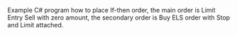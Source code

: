 Example C# program how to place If-then order,
the main order is Limit Entry Sell with zero amount,
the secondary order is Buy ELS order with Stop and Limit attached.
